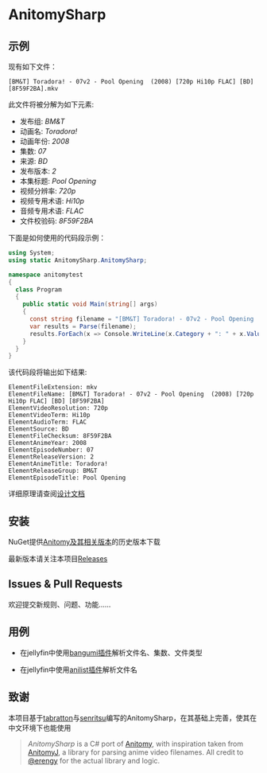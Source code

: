 # AnitomySharp

## 示例

现有如下文件：

    [BM&T] Toradora! - 07v2 - Pool Opening  (2008) [720p Hi10p FLAC] [BD] [8F59F2BA].mkv

此文件将被分解为如下元素:

- 发布组: *BM&T*
- 动画名: *Toradora!*
- 动画年份: *2008*
- 集数: *07*
- 来源: *BD*
- 发布版本: *2*
- 本集标题: *Pool Opening*
- 视频分辨率: *720p*
- 视频专用术语: *Hi10p*
- 音频专用术语: *FLAC*
- 文件校验码: *8F59F2BA*

下面是如何使用的代码段示例：

```csharp
using System;
using static AnitomySharp.AnitomySharp;

namespace anitomytest
{
  class Program
  {
    public static void Main(string[] args)
    {
      const string filename = "[BM&T] Toradora! - 07v2 - Pool Opening  (2008) [720p Hi10p FLAC] [BD] [8F59F2BA].mkv";
      var results = Parse(filename);
      results.ForEach(x => Console.WriteLine(x.Category + ": " + x.Value));
    }
  }
}
```

该代码段将输出如下结果:

```
ElementFileExtension: mkv
ElementFileName: [BM&T] Toradora! - 07v2 - Pool Opening  (2008) [720p Hi10p FLAC] [BD] [8F59F2BA]
ElementVideoResolution: 720p
ElementVideoTerm: Hi10p
ElementAudioTerm: FLAC
ElementSource: BD
ElementFileChecksum: 8F59F2BA
ElementAnimeYear: 2008
ElementEpisodeNumber: 07
ElementReleaseVersion: 2
ElementAnimeTitle: Toradora!
ElementReleaseGroup: BM&T
ElementEpisodeTitle: Pool Opening
```

详细原理请查阅[设计文档](design.md)

## 安装

NuGet提供[Anitomy及其相关版本](https://www.nuget.org/packages?q=Anitomy)的历史版本下载

最新版本请关注本项目[Releases](https://github.com/chu-shen/AnitomySharp/releases)

## Issues & Pull Requests

欢迎提交新规则、问题、功能……

## 用例

- 在jellyfin中使用[bangumi插件](https://github.com/kookxiang/jellyfin-plugin-bangumi)解析文件名、集数、文件类型

- 在jellyfin中使用[anilist插件](https://github.com/chu-shen/jellyfin-plugin-anilist-with-filter)解析文件名

## 致谢

本项目基于[tabratton](https://github.com/tabratton/AnitomySharp)与[senritsu](https://github.com/senritsu/AnitomySharp)编写的AnitomySharp，在其基础上完善，使其在中文环境下也能使用

>*AnitomySharp* is a C# port of [Anitomy](https://github.com/erengy/anitomy), with inspiration taken from [AnitomyJ](https://github.com/Vorror/anitomyJ), a library for parsing anime video filenames. All credit to [@erengy](https://github.com/erengy) for the actual library and logic.